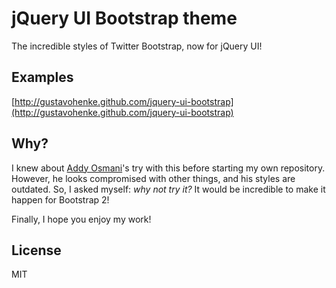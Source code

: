 # jQuery UI Bootstrap theme
The incredible styles of Twitter Bootstrap, now for jQuery UI!

## Examples
[http://gustavohenke.github.com/jquery-ui-bootstrap](http://gustavohenke.github.com/jquery-ui-bootstrap)

## Why?
I knew about [Addy Osmani](https://github.com/addyosmani/jquery-ui-bootstrap/)'s try with this before starting my own repository. However, he looks compromised with other things, and his styles are outdated. 
So, I asked myself: _why not try it?_ It would be incredible to make it happen for Bootstrap 2!

Finally, I hope you enjoy my work!

## License
MIT